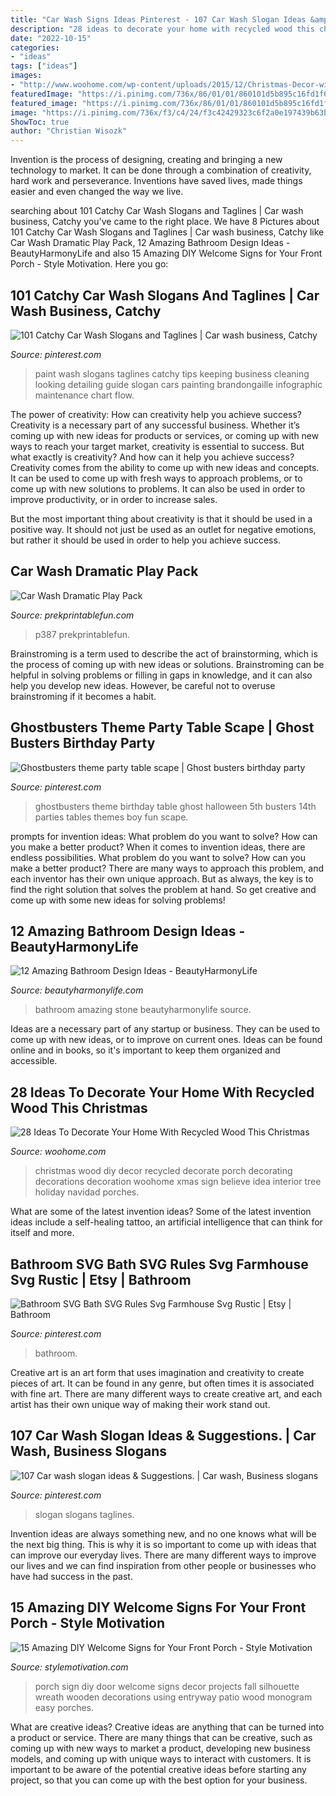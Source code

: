 ```yaml
---
title: "Car Wash Signs Ideas Pinterest - 107 Car Wash Slogan Ideas &amp; Suggestions."
description: "28 ideas to decorate your home with recycled wood this christmas"
date: "2022-10-15"
categories:
- "ideas"
tags: ["ideas"]
images:
- "http://www.woohome.com/wp-content/uploads/2015/12/Christmas-Decor-with-Wood-WooHome-10.jpg"
featuredImage: "https://i.pinimg.com/736x/86/01/01/860101d5b895c16fd1f673462ebf3624.jpg"
featured_image: "https://i.pinimg.com/736x/86/01/01/860101d5b895c16fd1f673462ebf3624.jpg"
image: "https://i.pinimg.com/736x/f3/c4/24/f3c42429323c6f2a0e197439b63b7ab0.jpg"
ShowToc: true
author: "Christian Wisozk"
---
```



Invention is the process of designing, creating and bringing a new technology to market. It can be done through a combination of creativity, hard work and perseverance. Inventions have saved lives, made things easier and even changed the way we live.

	

		
searching about 101 Catchy Car Wash Slogans and Taglines | Car wash business, Catchy you've came to the right place. We have 8 Pictures about 101 Catchy Car Wash Slogans and Taglines | Car wash business, Catchy like Car Wash Dramatic Play Pack, 12 Amazing Bathroom Design Ideas - BeautyHarmonyLife and also 15 Amazing DIY Welcome Signs for Your Front Porch - Style Motivation. Here you go:
		
    
## 101 Catchy Car Wash Slogans And Taglines | Car Wash Business, Catchy

<img loading=lazy src="https://i.pinimg.com/736x/86/01/01/860101d5b895c16fd1f673462ebf3624.jpg" onerror="this.onerror=null;this.src='https://tse1.mm.bing.net/th?id=OIP.43sjnKfxW_OcRs-2bRBgTgHaP0&amp;pid=15.1';" alt="101 Catchy Car Wash Slogans and Taglines | Car wash business, Catchy">

_Source: pinterest.com_

>paint wash slogans taglines catchy tips keeping business cleaning looking detailing guide slogan cars painting brandongaille infographic maintenance chart flow. 

	

The power of creativity: How can creativity help you achieve success?
Creativity is a necessary part of any successful business. Whether it’s coming up with new ideas for products or services, or coming up with new ways to reach your target market, creativity is essential to success. But what exactly is creativity? And how can it help you achieve success?
Creativity comes from the ability to come up with new ideas and concepts. It can be used to come up with fresh ways to approach problems, or to come up with new solutions to problems. It can also be used in order to improve productivity, or in order to increase sales.

But the most important thing about creativity is that it should be used in a positive way. It should not just be used as an outlet for negative emotions, but rather it should be used in order to help you achieve success.

    
## Car Wash Dramatic Play Pack

<img loading=lazy src="https://www.prekprintablefun.com/uploads/5/2/9/7/5297512/s656320915217186071_p387_i12_w1536.jpeg" onerror="this.onerror=null;this.src='https://tse3.mm.bing.net/th?id=OIP.Zq8Edscbg9oUYGckCPFV5gHaJ4&amp;pid=15.1';" alt="Car Wash Dramatic Play Pack">

_Source: prekprintablefun.com_

>p387 prekprintablefun. 

	

Brainstroming is a term used to describe the act of brainstorming, which is the process of coming up with new ideas or solutions. Brainstroming can be helpful in solving problems or filling in gaps in knowledge, and it can also help you develop new ideas. However, be careful not to overuse brainstroming if it becomes a habit.

    
## Ghostbusters Theme Party Table Scape | Ghost Busters Birthday Party

<img loading=lazy src="https://i.pinimg.com/736x/f3/c4/24/f3c42429323c6f2a0e197439b63b7ab0.jpg" onerror="this.onerror=null;this.src='https://tse4.mm.bing.net/th?id=OIP.0XvzxFuddW6pVoTnYWOLUwHaJC&amp;pid=15.1';" alt="Ghostbusters theme party table scape | Ghost busters birthday party">

_Source: pinterest.com_

>ghostbusters theme birthday table ghost halloween 5th busters 14th parties tables themes boy fun scape. 

	

prompts for invention ideas: What problem do you want to solve? How can you make a better product?
When it comes to invention ideas, there are endless possibilities. What problem do you want to solve? How can you make a better product? There are many ways to approach this problem, and each inventor has their own unique approach. But as always, the key is to find the right solution that solves the problem at hand. So get creative and come up with some new ideas for solving problems!

    
## 12 Amazing Bathroom Design Ideas - BeautyHarmonyLife

<img loading=lazy src="https://beautyharmonylife.com/wp-content/uploads/2013/08/stone-bathroom-design-ideas-800x1203.jpg" onerror="this.onerror=null;this.src='https://tse2.mm.bing.net/th?id=OIP.6_yIDXccNkMZK7-koYROAQHaLI&amp;pid=15.1';" alt="12 Amazing Bathroom Design Ideas - BeautyHarmonyLife">

_Source: beautyharmonylife.com_

>bathroom amazing stone beautyharmonylife source. 

	

Ideas are a necessary part of any startup or business. They can be used to come up with new ideas, or to improve on current ones. Ideas can be found online and in books, so it's important to keep them organized and accessible.

    
## 28 Ideas To Decorate Your Home With Recycled Wood This Christmas

<img loading=lazy src="http://www.woohome.com/wp-content/uploads/2015/12/Christmas-Decor-with-Wood-WooHome-10.jpg" onerror="this.onerror=null;this.src='https://tse1.mm.bing.net/th?id=OIP.NNKgjF5rXdT3oUxyhe6HoAHaNI&amp;pid=15.1';" alt="28 Ideas To Decorate Your Home With Recycled Wood This Christmas">

_Source: woohome.com_

>christmas wood diy decor recycled decorate porch decorating decorations decoration woohome xmas sign believe idea interior tree holiday navidad porches. 

	

What are some of the latest invention ideas?
Some of the latest invention ideas include a self-healing tattoo, an artificial intelligence that can think for itself and more.

    
## Bathroom SVG Bath SVG Rules Svg Farmhouse Svg Rustic | Etsy | Bathroom

<img loading=lazy src="https://i.pinimg.com/736x/ac/fd/38/acfd385083d337d7ec91aceef5e7eb40.jpg" onerror="this.onerror=null;this.src='https://tse1.mm.bing.net/th?id=OIP.-20ZxDydH4IvS1Q_8V15VwHaHa&amp;pid=15.1';" alt="Bathroom SVG Bath SVG Rules Svg Farmhouse Svg Rustic | Etsy | Bathroom">

_Source: pinterest.com_

>bathroom. 

	

Creative art is an art form that uses imagination and creativity to create pieces of art. It can be found in any genre, but often times it is associated with fine art. There are many different ways to create creative art, and each artist has their own unique way of making their work stand out.

    
## 107 Car Wash Slogan Ideas &amp; Suggestions. | Car Wash, Business Slogans

<img loading=lazy src="https://i.pinimg.com/736x/a5/91/59/a59159f1604f56fda34e208c0550839b.jpg" onerror="this.onerror=null;this.src='https://tse3.mm.bing.net/th?id=OIP.1xu87hUu7EIJ-sPaGfSGRAHaLH&amp;pid=15.1';" alt="107 Car wash slogan ideas &amp; Suggestions. | Car wash, Business slogans">

_Source: pinterest.com_

>slogan slogans taglines. 

	

Invention ideas are always something new, and no one knows what will be the next big thing. This is why it is so important to come up with ideas that can improve our everyday lives. There are many different ways to improve our lives and we can find inspiration from other people or businesses who have had success in the past.

    
## 15 Amazing DIY Welcome Signs For Your Front Porch - Style Motivation

<img loading=lazy src="https://homebnc.com/homeimg/2017/04/14-front-porch-sign-ideas-and-DIY-projects-homebnc.jpg" onerror="this.onerror=null;this.src='https://tse1.mm.bing.net/th?id=OIP.Mv2gz25Q39TyxN8Ye6y96gHaLH&amp;pid=15.1';" alt="15 Amazing DIY Welcome Signs for Your Front Porch - Style Motivation">

_Source: stylemotivation.com_

>porch sign diy door welcome signs decor projects fall silhouette wreath wooden decorations using entryway patio wood monogram easy porches. 

	

What are creative ideas?
Creative ideas are anything that can be turned into a product or service. There are many things that can be creative, such as coming up with new ways to market a product, developing new business models, and coming up with unique ways to interact with customers. It is important to be aware of the potential creative ideas before starting any project, so that you can come up with the best option for your business.

